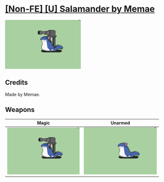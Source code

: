 # [\[Non-FE\] \[U\] Salamander by Memae](./)

<img src="./6.%20Magic%20(Cannon)/Magic_000.png" alt="[Non-FE] [U] Salamander by Memae standing" />

## Credits

Made by Memae.

## Weapons


|Magic |Unarmed |
|  :---: | :---: |
| <img alt="Magic animation" src="./6.%20Magic%20(Cannon)/Magic.gif" /> | <img alt="Unarmed animation" src="./8.%20Unarmed/Unarmed.gif" /> |
